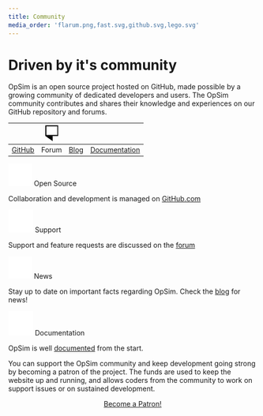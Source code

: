 ```yaml
---
title: Community
media_order: 'flarum.png,fast.svg,github.svg,lego.svg'
---
```


# Driven by it's community

OpSim is an open source project hosted on GitHub, made possible by a growing community of dedicated developers and users. The OpSim community contributes and shares their knowledge and experiences on our GitHub repository and forums.
   
| <i class="fa fa-github fa-2x"></i> | ![Forum](flarum.png) | <i class="fa fa-newspaper-o fa-2x" aria-hidden="true"></i> |  <i class="fa fa-file-text fa-2x" aria-hidden="true"></i> | 
|---|---|---|----|
| <a href="https://github.com/daar/pmake">GitHub</a> | Forum  | <a href="./blog">Blog</a> | <a href="./documentation">Documentation</a> |

<div class="container">
   <div>
      <div class="col revealOnScroll animated fadeIn" data-animation="fadeIn" data-timeout="500">
         <div class="block opsim_red">
            <div>
               <img src="./github.svg"">
               <span>Open Source</span>
            </div>
         </div>
         <p>Collaboration and development is managed on <a href="https://github.com/daar/pmake">GitHub.com</a></p>
      </div>
      <div class="col revealOnScroll animated fadeIn" data-animation="fadeIn" data-timeout="900">
         <div class="block opsim_blue">
            <div>
               <img src="lego.svg">
               <span>Support</span>
            </div>
         </div>
         <p>Support and feature requests are  discussed on the <a href="http://forum.opsim.cc">forum</a></p>
      </div>
      <div class="col revealOnScroll animated fadeIn" data-animation="fadeIn" data-timeout="1300">
         <div class="block opsim_orange">
            <div>
               <img src="github.svg">
               <span>News</span>
            </div>
         </div>
         <p>Stay up to date on important facts regarding OpSim. Check the <a href="./blog">blog</a> for news!</p>
      </div>
      <div class="col revealOnScroll animated fadeIn" data-animation="fadeIn" data-timeout="500">
         <div class="block opsim_purple">
            <div>
               <img src="fast.svg">
               <span>Documentation</span>
            </div>
         </div>
         <p>OpSim is well <a href="./documentation">documented</a> from the start.</p>
      </div>
   </div>
</div>

You can support the OpSim community and keep development going strong by becoming a patron of the project. The funds are used to keep the website up and running, and allows coders from the community to work on support issues or on sustained development.

<center>
<a href="https://www.patreon.com/bePatron?u=9431000" data-patreon-widget-type="become-patron-button">Become a Patron!</a><script async src="https://c6.patreon.com/becomePatronButton.bundle.js"></script>
</center>